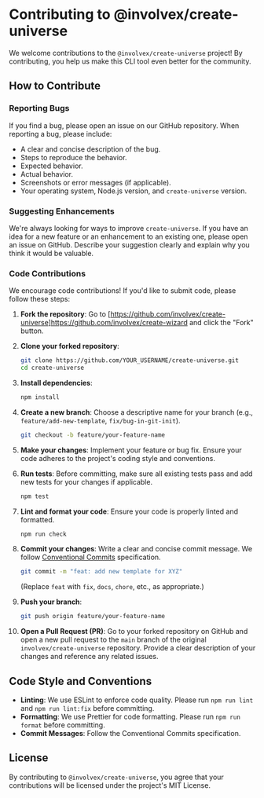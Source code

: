 # Contributing to @involvex/create-universe

We welcome contributions to the `@involvex/create-universe` project! By contributing, you help us make this CLI tool even better for the community.

## How to Contribute

### Reporting Bugs

If you find a bug, please open an issue on our GitHub repository. When reporting a bug, please include:

*   A clear and concise description of the bug.
*   Steps to reproduce the behavior.
*   Expected behavior.
*   Actual behavior.
*   Screenshots or error messages (if applicable).
*   Your operating system, Node.js version, and `create-universe` version.

### Suggesting Enhancements

We're always looking for ways to improve `create-universe`. If you have an idea for a new feature or an enhancement to an existing one, please open an issue on GitHub. Describe your suggestion clearly and explain why you think it would be valuable.

### Code Contributions

We encourage code contributions! If you'd like to submit code, please follow these steps:

1.  **Fork the repository**:
    Go to [https://github.com/involvex/create-universe]https://github.com/involvex/create-wizard and click the "Fork" button.

2.  **Clone your forked repository**:
    ```bash
    git clone https://github.com/YOUR_USERNAME/create-universe.git
    cd create-universe
    ```

3.  **Install dependencies**:
    ```bash
    npm install
    ```

4.  **Create a new branch**:
    Choose a descriptive name for your branch (e.g., `feature/add-new-template`, `fix/bug-in-git-init`).
    ```bash
    git checkout -b feature/your-feature-name
    ```

5.  **Make your changes**:
    Implement your feature or bug fix. Ensure your code adheres to the project's coding style and conventions.

6.  **Run tests**:
    Before committing, make sure all existing tests pass and add new tests for your changes if applicable.
    ```bash
    npm test
    ```

7.  **Lint and format your code**:
    Ensure your code is properly linted and formatted.
    ```bash
    npm run check
    ```

8.  **Commit your changes**:
    Write a clear and concise commit message. We follow [Conventional Commits](https://www.conventionalcommits.org/en/v1.0.0/) specification.
    ```bash
    git commit -m "feat: add new template for XYZ"
    ```
    (Replace `feat` with `fix`, `docs`, `chore`, etc., as appropriate.)

9.  **Push your branch**:
    ```bash
    git push origin feature/your-feature-name
    ```

10. **Open a Pull Request (PR)**:
    Go to your forked repository on GitHub and open a new pull request to the `main` branch of the original `involvex/create-universe` repository. Provide a clear description of your changes and reference any related issues.

## Code Style and Conventions

*   **Linting**: We use ESLint to enforce code quality. Please run `npm run lint` and `npm run lint:fix` before committing.
*   **Formatting**: We use Prettier for code formatting. Please run `npm run format` before committing.
*   **Commit Messages**: Follow the Conventional Commits specification.

## License

By contributing to `@involvex/create-universe`, you agree that your contributions will be licensed under the project's MIT License.
